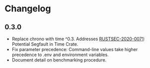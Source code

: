 # Changelog

## 0.3.0

* Replace chrono with time ^0.3. Addresses [RUSTSEC-2020-0071](https://rustsec.org/advisories/RUSTSEC-2020-0071.html): Potential Segfault in Time Crate.
* Fix parameter precedence: Command-line values take higher precedence to .env and environment variables.
* Document detail on benchmarking procedure.
